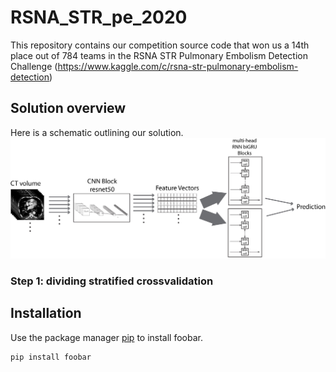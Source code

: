 # RSNA_STR_pe_2020

This repository contains our competition source code that won us a 14th place out of 784 teams in the RSNA STR Pulmonary Embolism Detection Challenge (https://www.kaggle.com/c/rsna-str-pulmonary-embolism-detection) 

## Solution overview
Here is a schematic outlining our solution.
![schematic](/figures/RSNA_PE_diagram.jpeg)

### Step 1: dividing stratified crossvalidation 


## Installation

Use the package manager [pip](https://pip.pypa.io/en/stable/) to install foobar.

```bash
pip install foobar
```
